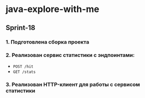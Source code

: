 # java-explore-with-me

## Sprint-18

### 1. Подготовлена сборка проекта

### 2. Реализован сервис статистики c эндпоинтами:

- `POST /hit`
- `GET /stats`

### 3. Реализован HTTP-клиент для работы с сервисом статистики
